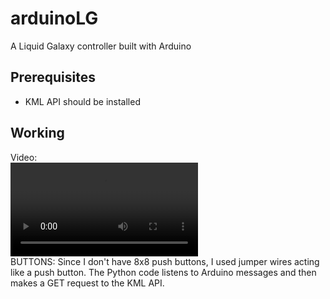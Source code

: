 # arduinoLG
A Liquid Galaxy controller built with Arduino
## Prerequisites
- KML API should be installed
## Working
Video:<br>
![Arduino LG Controller](https://github.com/omairqazi29/arduinoLG/blob/main/Arduino%20LG%20Controller.mp4?raw=true)<br>
BUTTONS: Since I don't have 8x8 push buttons, I used jumper wires acting like a push button.
The Python code listens to Arduino messages and then makes a GET request to the KML API.

